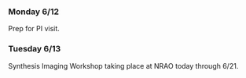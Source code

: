### Monday 6/12

Prep for PI visit.

### Tuesday 6/13

Synthesis Imaging Workshop taking place at NRAO today through 6/21.

